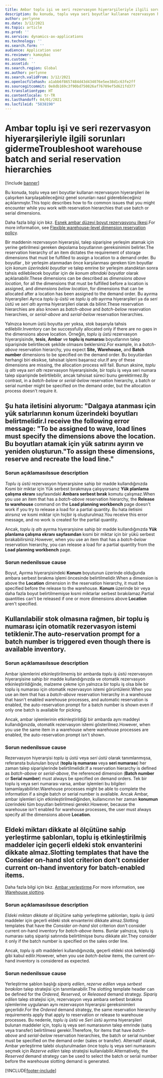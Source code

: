 ```yaml
---
title: Ambar toplu işi ve seri rezervasyon hiyerarşileriyle ilgili sorunları giderme
description: Bu konuda, toplu veya seri boyutlar kullanan rezervasyon hiyerarşileri ile çalışırken karşılaşabileceğiniz genel sorunları nasıl giderebileceğiniz açıklanmıştır.
author: perlynne
ms.date: 3/12/2021
ms.topic: article
ms.prod: ''
ms.service: dynamics-ax-applications
ms.technology: ''
ms.search.form: ''
audience: Application user
ms.reviewer: kamaybac
ms.custom: ''
ms.assetid: ''
ms.search.region: Global
ms.author: perlynne
ms.search.validFrom: 3/12/2021
ms.openlocfilehash: a1abb6f8657484d43d434076e5ee38d1c63fe2ff
ms.sourcegitcommit: 0e8db169c3f90bd750826af76709ef5d621fd377
ms.translationtype: HT
ms.contentlocale: tr-TR
ms.lasthandoff: 04/01/2021
ms.locfileid: "5838190"
---
```

# <a name="troubleshoot-warehouse-batch-and-serial-reservation-hierarchies"></a><span data-ttu-id="c9516-103">Ambar toplu işi ve seri rezervasyon hiyerarşileriyle ilgili sorunları giderme</span><span class="sxs-lookup"><span data-stu-id="c9516-103">Troubleshoot warehouse batch and serial reservation hierarchies</span></span>

[!include [banner](../includes/banner.md)]

<span data-ttu-id="c9516-104">Bu konuda, toplu veya seri boyutlar kullanan rezervasyon hiyerarşileri ile çalışırken karşılaşabileceğiniz genel sorunları nasıl giderebileceğiniz açıklanmıştır.</span><span class="sxs-lookup"><span data-stu-id="c9516-104">This topic describes how to fix common issues that you might encounter while you work with reservation hierarchies that use batch or serial dimensions.</span></span>

<span data-ttu-id="c9516-105">Daha fazla bilgi için bkz. [Esnek ambar düzeyi boyut rezervasyonu ilkesi](flexible-warehouse-level-dimension-reservation.md).</span><span class="sxs-lookup"><span data-stu-id="c9516-105">For more information, see [Flexible warehouse-level dimension reservation policy](flexible-warehouse-level-dimension-reservation.md).</span></span>

<span data-ttu-id="c9516-106">Bir maddenin rezervasyon hiyerarşisi, talep siparişine yerleşim atamak için yerine getirilmesi gereken depolama boyutlarının gereksinimini belirler.</span><span class="sxs-lookup"><span data-stu-id="c9516-106">The reservation hierarchy of an item dictates the requirement of storage dimensions that must be fulfilled to assign a location to a demand order.</span></span> <span data-ttu-id="c9516-107">Bu boyutlar , bir yerleşim atanmadan önce karşılanması gereken tüm boyutlar için *konum üzerindeki boyutlar* ve talep emrine bir yerleşim atandıktan sonra tahsis edilebilecek boyutlar için de *konum altındaki boyutlar* olarak açıklanabilir.</span><span class="sxs-lookup"><span data-stu-id="c9516-107">These dimensions can be described as *dimensions above location*, for all the dimensions that must be fulfilled before a location is assigned, and *dimensions below location*, for dimensions that can be allocated after a location has been assigned to the demand order.</span></span> <span data-ttu-id="c9516-108">Bu ayırma hiyerarşileri Ayrıca *toplu iş-üstü* ve *toplu iş altı* ayırma hiyerarşileri ya da *seri üstü* ve *seri altı* ayırma hiyerarşileri olarak da bilinir.</span><span class="sxs-lookup"><span data-stu-id="c9516-108">These reservation hierarchies are also known as *batch-above* and *batch-below* reservation hierarchies, or *serial-above* and *serial-below* reservation hierarchies.</span></span>

<span data-ttu-id="c9516-109">Yalnızca konum üstü boyutta yer yoksa, stok başarıyla tahsis edilebilir.</span><span class="sxs-lookup"><span data-stu-id="c9516-109">Inventory can be successfully allocated only if there are no gaps in the dimensions above location.</span></span> <span data-ttu-id="c9516-110">Örneğin, *toplu iş üstü* rezervasyon hiyerarşisinde, **tesis**, **Ambar** ve **toplu iş numarası** boyutlarının talep siparişinde belirtilecek şekilde olmasını beklersiniz.</span><span class="sxs-lookup"><span data-stu-id="c9516-110">For example, in a *batch-above* reservation hierarchy, you expect **Site,** **Warehouse,** and **Batch number** dimensions to be specified on the demand order.</span></span> <span data-ttu-id="c9516-111">Bu boyutlardan herhangi biri eksikse, tahsisat işlemi başarısız olur.</span><span class="sxs-lookup"><span data-stu-id="c9516-111">If any of these dimensions are missing, the allocation process will fail.</span></span> <span data-ttu-id="c9516-112">Bunun aksine, *toplu iş altı* veya *seri altı* rezervasyon hiyerarşisinde, bir toplu iş veya seri numara talep siparişinde belirtilebilir, ancak tahsisat süreci bunu gerektirmez.</span><span class="sxs-lookup"><span data-stu-id="c9516-112">By contrast, in a *batch-below* or *serial-below* reservation hierarchy, a batch or serial number might be specified on the demand order, but the allocation process doesn't require it.</span></span>

## <a name="i-receive-the-following-error-message-to-be-assigned-to-wave-load-lines-must-specify-the-dimensions-above-the-location-to-assign-these-dimensions-reserve-and-recreate-the-load-line"></a><span data-ttu-id="c9516-113">Şu hata iletisini alıyorum: "Dalgaya atanması için yük satırlarının konum üzerindeki boyutları belirtmelidir.</span><span class="sxs-lookup"><span data-stu-id="c9516-113">I receive the following error message: "To be assigned to wave, load lines must specify the dimensions above the location.</span></span> <span data-ttu-id="c9516-114">Bu boyutları atamak için yük satırını ayırın ve yeniden oluşturun."</span><span class="sxs-lookup"><span data-stu-id="c9516-114">To assign these dimensions, reserve and recreate the load line."</span></span>

### <a name="issue-description"></a><span data-ttu-id="c9516-115">Sorun açıklaması</span><span class="sxs-lookup"><span data-stu-id="c9516-115">Issue description</span></span>

<span data-ttu-id="c9516-116">*Toplu iş üstü* rezervasyon hiyerarşisine sahip bir madde kullandığınızda Kısmi bir miktar için Yük serbest bırakmaya çalışıyorsanız **Yük planlama çalışma ekranı** sayfasındaki **Ambara serbest bırak** komutu çalışmaz.</span><span class="sxs-lookup"><span data-stu-id="c9516-116">When you use an item that has a *batch-above* reservation hierarchy, the **Release to warehouse** command on the **Load planning workbench** page doesn't work if you try to release a load for a partial quantity.</span></span> <span data-ttu-id="c9516-117">Bu hata iletisini alırsınız ve kısmi miktar için hiçbir iş oluşturulmaz.</span><span class="sxs-lookup"><span data-stu-id="c9516-117">You receive this error message, and no work is created for the partial quantity.</span></span>

<span data-ttu-id="c9516-118">Ancak, *toplu iş altı* ayırma hiyerarşisine sahip bir madde kullandığınızda **Yük planlama çalışma ekranı sayfasından** kısmi bir miktar için bir yükü serbest bırakabilirsiniz.</span><span class="sxs-lookup"><span data-stu-id="c9516-118">However, when you use an item that has a *batch-below* reservation hierarchy, you can release a load for a partial quantity from the **Load planning workbench** page.</span></span>

### <a name="issue-cause"></a><span data-ttu-id="c9516-119">Sorun nedeni</span><span class="sxs-lookup"><span data-stu-id="c9516-119">Issue cause</span></span>

<span data-ttu-id="c9516-120">Boyut, Ayırma hiyerarşisindeki **Konum** boyutunun üzerinde olduğunda ambara serbest bırakma işlemi öncesinde belirtilmelidir.</span><span class="sxs-lookup"><span data-stu-id="c9516-120">When a dimension is above the **Location** dimension in the reservation hierarchy, it must be specified before the release to the warehouse.</span></span> <span data-ttu-id="c9516-121">**Konum** üzerinde bir veya daha fazla boyut belirtilmemişse kısmi miktarlar serbest bırakılamaz.</span><span class="sxs-lookup"><span data-stu-id="c9516-121">Partial quantities can't be released if one or more dimensions above **Location** aren't specified.</span></span>

## <a name="the-auto-reservation-prompt-for-a-batch-number-is-triggered-even-though-there-is-available-inventory"></a><span data-ttu-id="c9516-122">Kullanılabilir stok olmasına rağmen, bir toplu iş numarası için otomatik rezervasyon istemi tetiklenir.</span><span class="sxs-lookup"><span data-stu-id="c9516-122">The auto-reservation prompt for a batch number is triggered even though there is available inventory.</span></span>

### <a name="issue-description"></a><span data-ttu-id="c9516-123">Sorun açıklaması</span><span class="sxs-lookup"><span data-stu-id="c9516-123">Issue description</span></span>

<span data-ttu-id="c9516-124">Ambar işlemlerini etkinleştirilmemiş bir ambarda *toplu iş üstü* rezervasyon hiyerarşisine sahip bir madde kullandığınızda ve otomatik rezervasyon etkinleştirildiğinde, malzeme çekme için yalnızca bir toplu iş olsa bile bir toplu iş numarası için otomatik rezervasyon istemi görüntülenir.</span><span class="sxs-lookup"><span data-stu-id="c9516-124">When you use an item that has a *batch-above* reservation hierarchy in a warehouse that hasn't enabled warehouse processes, and automatic reservation is enabled, the auto-reservation prompt for a batch number is shown even if only one batch is available for picking.</span></span>

<span data-ttu-id="c9516-125">Ancak, ambar işlemlerinin etkinleştirildiği bir ambarda aynı maddeyi kullandığınızda, otomatik rezervasyon istemi gösterilmez.</span><span class="sxs-lookup"><span data-stu-id="c9516-125">However, when you use the same item in a warehouse where warehouse processes are enabled, the auto-reservation prompt isn't shown.</span></span>

### <a name="issue-cause"></a><span data-ttu-id="c9516-126">Sorun nedeni</span><span class="sxs-lookup"><span data-stu-id="c9516-126">Issue cause</span></span>

<span data-ttu-id="c9516-127">Rezervasyon hiyerarşisi *toplu iş üstü* veya *seri üstü* olarak tanımlanmışsa, referansta bulunulan boyut (**toplu iş numarası** veya **seri numarası**) her zaman talep siparişlerinde belirtilmelidir.</span><span class="sxs-lookup"><span data-stu-id="c9516-127">If a reservation hierarchy is defined as *batch-above* or *serial-above*, the referenced dimension (**Batch number** or **Serial number**) must always be specified on demand orders.</span></span> <span data-ttu-id="c9516-128">Tek bir toplu iş veya seri numarası varsa, ambar işlemleri bu bilgileri tamamlayabilirler.</span><span class="sxs-lookup"><span data-stu-id="c9516-128">Warehouse processes might be able to complete the information if a single batch or serial number is available.</span></span> <span data-ttu-id="c9516-129">Ancak Ambar, ambar işlemleri için etkinleştirilmediğinden, kullanıcının her zaman **konumun** üzerindeki tüm boyutları belirtmesi gerekir.</span><span class="sxs-lookup"><span data-stu-id="c9516-129">However, because the warehouse isn't enabled for warehouse processes, the user must always specify all the dimensions above **Location**.</span></span>

## <a name="slotting-templates-that-have-the-consider-on-hand-slot-criterion-dont-consider-current-on-hand-inventory-for-batch-enabled-items"></a><span data-ttu-id="c9516-130">Eldeki miktarı dikkate al ölçütüne sahip yerleştirme şablonları, toplu iş etkinleştirilmiş maddeler için geçerli eldeki stok envanterini dikkate almaz.</span><span class="sxs-lookup"><span data-stu-id="c9516-130">Slotting templates that have the Consider on-hand slot criterion don't consider current on-hand inventory for batch-enabled items.</span></span>

<span data-ttu-id="c9516-131">Daha fazla bilgi için bkz. [Ambar yerleştirme](warehouse-slotting.md).</span><span class="sxs-lookup"><span data-stu-id="c9516-131">For more information, see [Warehouse slotting](warehouse-slotting.md).</span></span>

### <a name="issue-description"></a><span data-ttu-id="c9516-132">Sorun açıklaması</span><span class="sxs-lookup"><span data-stu-id="c9516-132">Issue description</span></span>

<span data-ttu-id="c9516-133">*Eldeki miktarı dikkate al* ölçütüne sahip yerleştirme şablonları, *toplu iş üstü* maddeler için geçerli eldeki stok envanterini dikkate almaz.</span><span class="sxs-lookup"><span data-stu-id="c9516-133">Slotting templates that have the *Consider on-hand* slot criterion don't consider current on-hand inventory for *batch-above* items.</span></span> <span data-ttu-id="c9516-134">Bunlar yalnızca, toplu iş numarası satış siparişi satırında belirtilmişse bunu dikkate alır.</span><span class="sxs-lookup"><span data-stu-id="c9516-134">They consider it only if the batch number is specified on the sales order line.</span></span>

<span data-ttu-id="c9516-135">Ancak, *toplu iş altı* maddeleri kullandığınızda, geçerli eldeki stok beklendiği gibi kabul edilir.</span><span class="sxs-lookup"><span data-stu-id="c9516-135">However, when you use *batch-below* items, the current on-hand inventory is considered as expected.</span></span>

### <a name="issue-cause"></a><span data-ttu-id="c9516-136">Sorun nedeni</span><span class="sxs-lookup"><span data-stu-id="c9516-136">Issue cause</span></span>

<span data-ttu-id="c9516-137">Yerleştirme şablon başlığı *sipariş edilen*, *rezerve edilen* veya *serbest bırakılan* talep stratejisi için tanımlanabilir.</span><span class="sxs-lookup"><span data-stu-id="c9516-137">The slotting template header can be defined for the *Ordered,* *Reserved*, or *Released* demand strategy.</span></span> <span data-ttu-id="c9516-138">*Sipariş edilen* talep stratejisi için, rezervasyon veya ambara serbest bırakma işlemlerine uygulanan aynı rezervasyon hiyerarşisi gereksinimleri geçerlidir.</span><span class="sxs-lookup"><span data-stu-id="c9516-138">For the *Ordered* demand strategy, the same reservation hierarchy requirements apply that apply to reservation or release to warehouse processes.</span></span> <span data-ttu-id="c9516-139">Bu nedenle, *toplu iş üstü* ve *Seri üstü* ayırma hiyerarşileri bulunan maddeler için, toplu iş veya seri numarasının talep emrinde (satış veya transfer) belirtilmesi gerekir.</span><span class="sxs-lookup"><span data-stu-id="c9516-139">Therefore, for items that have *batch-above* and *serial-below* reservation hierarchies, the batch or serial number must be specified on the demand order (sales or transfer).</span></span> <span data-ttu-id="c9516-140">Alternatif olarak, Ambar yerleştirme talebi oluşturulmadan önce toplu iş veya seri numarasını seçmek için *Rezerve edilen* talep stratejisi kullanılabilir.</span><span class="sxs-lookup"><span data-stu-id="c9516-140">Alternatively, the *Reserved* demand strategy can be used to select the batch or serial number before the warehouse slotting demand is generated.</span></span>

[!INCLUDE[footer-include](../../includes/footer-banner.md)]
